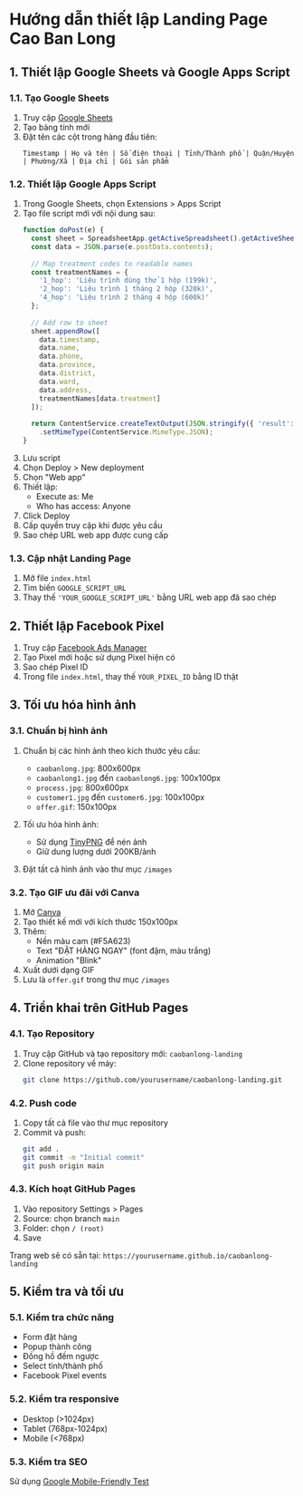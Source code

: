 # Hướng dẫn thiết lập Landing Page Cao Ban Long

## 1. Thiết lập Google Sheets và Google Apps Script

### 1.1. Tạo Google Sheets
1. Truy cập [Google Sheets](https://sheets.google.com)
2. Tạo bảng tính mới
3. Đặt tên các cột trong hàng đầu tiên:
   ```
   Timestamp | Họ và tên | Số điện thoại | Tỉnh/Thành phố | Quận/Huyện | Phường/Xã | Địa chỉ | Gói sản phẩm
   ```

### 1.2. Thiết lập Google Apps Script
1. Trong Google Sheets, chọn Extensions > Apps Script
2. Tạo file script mới với nội dung sau:
   ```javascript
   function doPost(e) {
     const sheet = SpreadsheetApp.getActiveSpreadsheet().getActiveSheet();
     const data = JSON.parse(e.postData.contents);
     
     // Map treatment codes to readable names
     const treatmentNames = {
       '1_hop': 'Liệu trình dùng thử 1 hộp (199k)',
       '2_hop': 'Liệu trình 1 tháng 2 hộp (320k)',
       '4_hop': 'Liệu trình 2 tháng 4 hộp (600k)'
     };
     
     // Add row to sheet
     sheet.appendRow([
       data.timestamp,
       data.name,
       data.phone,
       data.province,
       data.district,
       data.ward,
       data.address,
       treatmentNames[data.treatment]
     ]);
     
     return ContentService.createTextOutput(JSON.stringify({ 'result': 'success' }))
       .setMimeType(ContentService.MimeType.JSON);
   }
   ```
3. Lưu script
4. Chọn Deploy > New deployment
5. Chọn "Web app"
6. Thiết lập:
   - Execute as: Me
   - Who has access: Anyone
7. Click Deploy
8. Cấp quyền truy cập khi được yêu cầu
9. Sao chép URL web app được cung cấp

### 1.3. Cập nhật Landing Page
1. Mở file `index.html`
2. Tìm biến `GOOGLE_SCRIPT_URL`
3. Thay thế `'YOUR_GOOGLE_SCRIPT_URL'` bằng URL web app đã sao chép

## 2. Thiết lập Facebook Pixel

1. Truy cập [Facebook Ads Manager](https://business.facebook.com/adsmanager)
2. Tạo Pixel mới hoặc sử dụng Pixel hiện có
3. Sao chép Pixel ID
4. Trong file `index.html`, thay thế `YOUR_PIXEL_ID` bằng ID thật

## 3. Tối ưu hóa hình ảnh

### 3.1. Chuẩn bị hình ảnh
1. Chuẩn bị các hình ảnh theo kích thước yêu cầu:
   - `caobanlong.jpg`: 800x600px
   - `caobanlong1.jpg` đến `caobanlong6.jpg`: 100x100px
   - `process.jpg`: 800x600px
   - `customer1.jpg` đến `customer6.jpg`: 100x100px
   - `offer.gif`: 150x100px

2. Tối ưu hóa hình ảnh:
   - Sử dụng [TinyPNG](https://tinypng.com) để nén ảnh
   - Giữ dung lượng dưới 200KB/ảnh

3. Đặt tất cả hình ảnh vào thư mục `/images`

### 3.2. Tạo GIF ưu đãi với Canva
1. Mở [Canva](https://www.canva.com)
2. Tạo thiết kế mới với kích thước 150x100px
3. Thêm:
   - Nền màu cam (#F5A623)
   - Text "ĐẶT HÀNG NGAY" (font đậm, màu trắng)
   - Animation "Blink"
4. Xuất dưới dạng GIF
5. Lưu là `offer.gif` trong thư mục `/images`

## 4. Triển khai trên GitHub Pages

### 4.1. Tạo Repository
1. Truy cập GitHub và tạo repository mới: `caobanlong-landing`
2. Clone repository về máy:
   ```bash
   git clone https://github.com/yourusername/caobanlong-landing.git
   ```

### 4.2. Push code
1. Copy tất cả file vào thư mục repository
2. Commit và push:
   ```bash
   git add .
   git commit -m "Initial commit"
   git push origin main
   ```

### 4.3. Kích hoạt GitHub Pages
1. Vào repository Settings > Pages
2. Source: chọn branch `main`
3. Folder: chọn `/ (root)`
4. Save

Trang web sẽ có sẵn tại: `https://yourusername.github.io/caobanlong-landing`

## 5. Kiểm tra và tối ưu

### 5.1. Kiểm tra chức năng
- Form đặt hàng
- Popup thành công
- Đồng hồ đếm ngược
- Select tỉnh/thành phố
- Facebook Pixel events

### 5.2. Kiểm tra responsive
- Desktop (>1024px)
- Tablet (768px-1024px)
- Mobile (<768px)

### 5.3. Kiểm tra SEO
Sử dụng [Google Mobile-Friendly Test](https://search.google.com/test/mobile-friendly)
